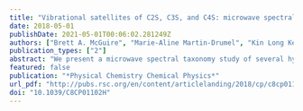 ```yaml
---
title: "Vibrational satellites of C2S, C3S, and C4S: microwave spectral taxonomy as a stepping stone to the millimeter-wave band"
date: 2018-05-01
publishDate: 2021-05-01T00:06:02.281249Z
authors: ["Brett A. McGuire", "Marie-Aline Martin-Drumel", "Kin Long Kelvin Lee", "John F. Stanton", "Carl A. Gottlieb", "Michael C. McCarthy"]
publication_types: ["2"]
abstract: "We present a microwave spectral taxonomy study of several hydrocarbon/CS2 discharge mixtures in which more than 60 distinct chemical species, their more abundant isotopic species, and/or their vibrationally excited states were detected using chirped-pulse and cavity Fourier-transform microwave spectroscopies. Taken together, in excess of 85 unique variants were detected, including several new isotopic species and more than 25 new vibrationally excited states of C2S, C3S, and C4S, which have been assigned on the basis of published vibration–rotation interaction constants for C3S, or newly calculated ones for C2S and C4S. On the basis of these precise, low-frequency measurements, several vibrationally exited states of C2S and C3S were subsequently identified in archival millimeter-wave data in the 253–280 GHz frequency range, ultimately providing highly accurate catalogs for astronomical searches. As part of this work, formation pathways of the two smaller carbon–sulfur chains were investigated using 13C isotopic spectroscopy, as was their vibrational excitation. The present study illustrates the utility of microwave spectral taxonomy as a tool for complex mixture analysis, and as a powerful and convenient ‘stepping stone’ to higher frequency measurements in the millimeter and submillimeter bands."
featured: false
publication: "*Physical Chemistry Chemical Physics*"
url_pdf: "http://pubs.rsc.org/en/content/articlelanding/2018/cp/c8cp01102h"
doi: "10.1039/C8CP01102H"
---
```


